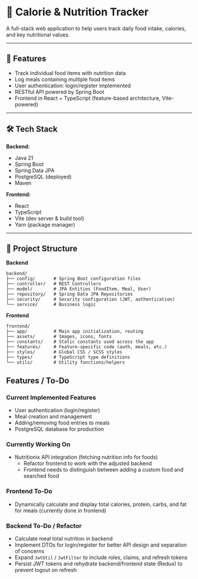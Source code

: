 # 🥗 Calorie & Nutrition Tracker

A full-stack web application to help users track daily food intake, calories, and key nutritional values.

---

## 🚀 Features
- Track individual food items with nutrition data  
- Log meals containing multiple food items  
- User authentication: login/register implemented  
- RESTful API powered by Spring Boot  
- Frontend in React + TypeScript (feature-based architecture, Vite-powered)  

---

## 🛠 Tech Stack

**Backend:**  
- Java 21  
- Spring Boot  
- Spring Data JPA  
- PostgreSQL (deployed)  
- Maven  

**Frontend:**  
- React  
- TypeScript  
- Vite (dev server & build tool)  
- Yarn (package manager)  

---

## 📂 Project Structure

**Backend**
~~~~
backend/
├── config/       # Spring Boot configuration files
├── controller/   # REST Controllers
├── model/        # JPA Entities (FoodItem, Meal, User)
├── repository/   # Spring Data JPA Repositories
├── security/     # Security configuration (JWT, authentication)
└── service/      # Business logic
~~~~

**Frontend**
~~~~
frontend/
├── app/          # Main app initialization, routing
├── assets/       # Images, icons, fonts
├── constants/    # Static constants used across the app
├── features/     # Feature-specific code (auth, meals, etc.)
├── styles/       # Global CSS / SCSS styles
├── types/        # TypeScript type definitions
└── utils/        # Utility functions/helpers
~~~~

## Features / To-Do

### Current Implemented Features
- User authentication (login/register)
- Meal creation and management
- Adding/removing food entries to meals
- PostgreSQL database for production

### Currently Working On
- Nutritionix API integration (fetching nutrition info for foods)
    - Refactor frontend to work with the adjusted backend
    - Frontend needs to distinguish between adding a custom food and searched food 
  

### Frontend To-Do
- Dynamically calculate and display total calories, protein, carbs, and fat for meals (currently done in frontend)

### Backend To-Do / Refactor
- Calculate meal total nutrition in backend
- Implement DTOs for login/register for better API design and separation of concerns
- Expand `JwtUtil` / `JwtFilter` to include roles, claims, and refresh tokens
- Persist JWT tokens and rehydrate backend/frontend state (Redux) to prevent logout on refresh



